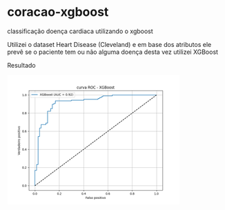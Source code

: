 # coracao-xgboost
classificação doença cardiaca utilizando o xgboost

Utilizei o dataset Heart Disease (Cleveland) e em base dos atributos ele prevê se o paciente tem ou não alguma doença desta vez utilizei XGBoost

Resultado

<img src="/coracao-xgboost/curva-roc-xgboost.png" width="400" alt="curva roc xgboost"/>
